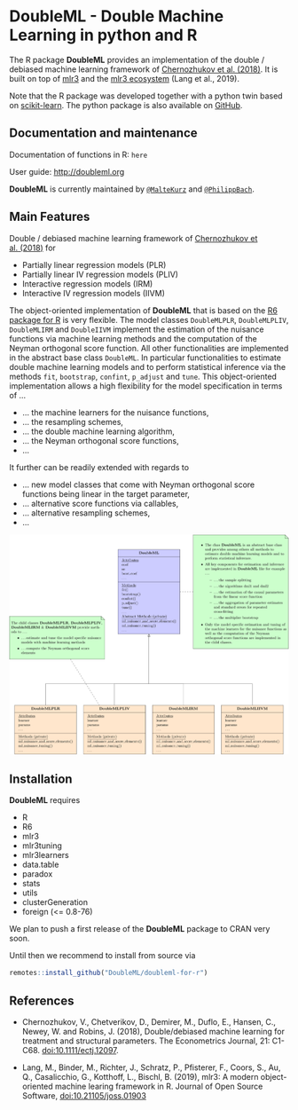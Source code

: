 
<!-- README.md is generated from README.Rmd. Please edit that file -->

# DoubleML - Double Machine Learning in python and R

The R package **DoubleML** provides an implementation of the double /
debiased machine learning framework of [Chernozhukov et
al. (2018)](https://arxiv.org/abs/1608.00060). It is built on top of
[mlr3](https://mlr3.mlr-org.com/) and the [mlr3
ecosystem](https://github.com/mlr-org/mlr3/wiki/Extension-Packages)
(Lang et al., 2019).

Note that the R package was developed together with a python twin based
on [scikit-learn](https://scikit-learn.org/). The python package is also
available on [GitHub](https://github.com/DoubleML/doubleml-for-py).

## Documentation and maintenance

Documentation of functions in R: `here`

User guide: <http://doubleml.org>

**DoubleML** is currently maintained by
[`@MalteKurz`](https://github.com/MalteKurz) and
[`@PhilippBach`](https://github.com/PhilippBach).

## Main Features

Double / debiased machine learning framework of [Chernozhukov et
al. (2018)](https://arxiv.org/abs/1608.00060) for

  - Partially linear regression models (PLR)
  - Partially linear IV regression models (PLIV)
  - Interactive regression models (IRM)
  - Interactive IV regression models (IIVM)

The object-oriented implementation of **DoubleML** that is based on the
[R6 package for R](https://r6.r-lib.org/) is very flexible. The model
classes `DoubleMLPLR`, `DoubleMLPLIV`, `DoubleMLIRM` and `DoubleIIVM`
implement the estimation of the nuisance functions via machine learning
methods and the computation of the Neyman orthogonal score function. All
other functionalities are implemented in the abstract base class
`DoubleML`. In particular functionalities to estimate double machine
learning models and to perform statistical inference via the methods
`fit`, `bootstrap`, `confint`, `p_adjust` and `tune`. This
object-oriented implementation allows a high flexibility for the model
specification in terms of …

  - … the machine learners for the nuisance functions,
  - … the resampling schemes,
  - … the double machine learning algorithm,
  - … the Neyman orthogonal score functions,
  - …

It further can be readily extended with regards to

  - … new model classes that come with Neyman orthogonal score functions
    being linear in the target parameter,
  - … alternative score functions via callables,
  - … alternative resampling schemes,
  - …

![OOP structure of the DoubleML package](/man/figures/oop.svg?raw=true)

## Installation

**DoubleML** requires

  - R
  - R6
  - mlr3
  - mlr3tuning
  - mlr3learners
  - data.table
  - paradox
  - stats
  - utils
  - clusterGeneration
  - foreign (\<= 0.8-76)

We plan to push a first release of the **DoubleML** package to CRAN very
soon.

Until then we recommend to install from source via

``` r
remotes::install_github("DoubleML/doubleml-for-r")
```

## References

  - Chernozhukov, V., Chetverikov, D., Demirer, M., Duflo, E., Hansen,
    C., Newey, W. and Robins, J. (2018), Double/debiased machine
    learning for treatment and structural parameters. The Econometrics
    Journal, 21: C1-C68. <doi:10.1111/ectj.12097>.

  - Lang, M., Binder, M., Richter, J., Schratz, P., Pfisterer, F.,
    Coors, S., Au, Q., Casalicchio, G., Kotthoff, L., Bischl, B. (2019),
    mlr3: A modern object-oriented machine learing framework in R.
    Journal of Open Source Software,
    [doi:10.21105/joss.01903](10.21105/joss.01903)
